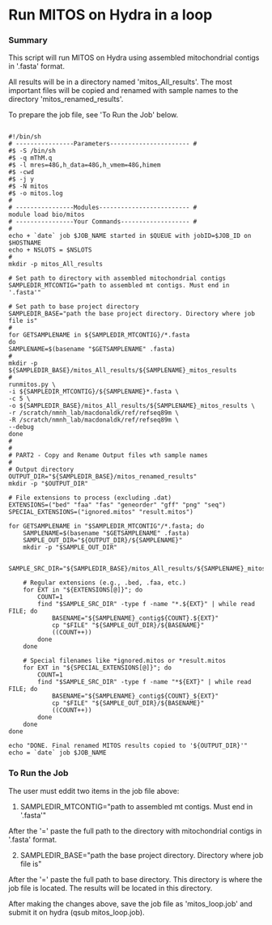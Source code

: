 # Run MITOS on Hydra in a loop
### Summary
This script will run MITOS on Hydra using assembled mitochondrial contigs in '.fasta' format.

All results will be in a directory named 'mitos_All_results'. 
The most important files will be copied and renamed with sample names to the directory 'mitos_renamed_results'.


To prepare the job file, see 'To Run the Job' below.
```

#!/bin/sh
# ----------------Parameters---------------------- #
#$ -S /bin/sh
#$ -q mThM.q
#$ -l mres=48G,h_data=48G,h_vmem=48G,himem
#$ -cwd
#$ -j y
#$ -N mitos
#$ -o mitos.log
#
# ----------------Modules------------------------- #
module load bio/mitos
# ----------------Your Commands------------------- #
#
echo + `date` job $JOB_NAME started in $QUEUE with jobID=$JOB_ID on $HOSTNAME
echo + NSLOTS = $NSLOTS
#
mkdir -p mitos_All_results

# Set path to directory with assembled mitochondrial contigs
SAMPLEDIR_MTCONTIG="path to assembled mt contigs. Must end in '.fasta'"

# Set path to base project directory
SAMPLEDIR_BASE="path the base project directory. Directory where job file is"
#
for GETSAMPLENAME in ${SAMPLEDIR_MTCONTIG}/*.fasta
do
SAMPLENAME=$(basename "$GETSAMPLENAME" .fasta)
#
mkdir -p ${SAMPLEDIR_BASE}/mitos_All_results/${SAMPLENAME}_mitos_results
#
runmitos.py \
-i ${SAMPLEDIR_MTCONTIG}/${SAMPLENAME}*.fasta \
-c 5 \
-o ${SAMPLEDIR_BASE}/mitos_All_results/${SAMPLENAME}_mitos_results \
-r /scratch/nmnh_lab/macdonaldk/ref/refseq89m \
-R /scratch/nmnh_lab/macdonaldk/ref/refseq89m \
--debug
done
#
#
# PART2 - Copy and Rename Output files wth sample names
#
# Output directory
OUTPUT_DIR="${SAMPLEDIR_BASE}/mitos_renamed_results"
mkdir -p "$OUTPUT_DIR"

# File extensions to process (excluding .dat)
EXTENSIONS=("bed" "faa" "fas" "geneorder" "gff" "png" "seq")
SPECIAL_EXTENSIONS=("ignored.mitos" "result.mitos")

for GETSAMPLENAME in "$SAMPLEDIR_MTCONTIG"/*.fasta; do
    SAMPLENAME=$(basename "$GETSAMPLENAME" .fasta)
    SAMPLE_OUT_DIR="${OUTPUT_DIR}/${SAMPLENAME}"
    mkdir -p "$SAMPLE_OUT_DIR"

    SAMPLE_SRC_DIR="${SAMPLEDIR_BASE}/mitos_All_results/${SAMPLENAME}_mitos_results"

    # Regular extensions (e.g., .bed, .faa, etc.)
    for EXT in "${EXTENSIONS[@]}"; do
        COUNT=1
        find "$SAMPLE_SRC_DIR" -type f -name "*.${EXT}" | while read FILE; do
            BASENAME="${SAMPLENAME}_contig${COUNT}.${EXT}"
            cp "$FILE" "${SAMPLE_OUT_DIR}/${BASENAME}"
            ((COUNT++))
        done
    done

    # Special filenames like *ignored.mitos or *result.mitos
    for EXT in "${SPECIAL_EXTENSIONS[@]}"; do
        COUNT=1
        find "$SAMPLE_SRC_DIR" -type f -name "*${EXT}" | while read FILE; do
            BASENAME="${SAMPLENAME}_contig${COUNT}_${EXT}"
            cp "$FILE" "${SAMPLE_OUT_DIR}/${BASENAME}"
            ((COUNT++))
        done
    done
done

echo "DONE. Final renamed MITOS results copied to '${OUTPUT_DIR}'"
echo = `date` job $JOB_NAME

```

### To Run the Job
The user must eddit two items in the job file above:

1. SAMPLEDIR_MTCONTIG="path to assembled mt contigs. Must end in '.fasta'"

After the '=' paste the full path to the directory with mitochondrial contigs in '.fasta' format.

2. SAMPLEDIR_BASE="path the base project directory. Directory where job file is"

After the '=' paste the full path to base directory. This directory is where the job file is located. The results will be located in this directory.

After making the changes above, save the job file as 'mitos_loop.job' and submit it on hydra (qsub mitos_loop.job).
